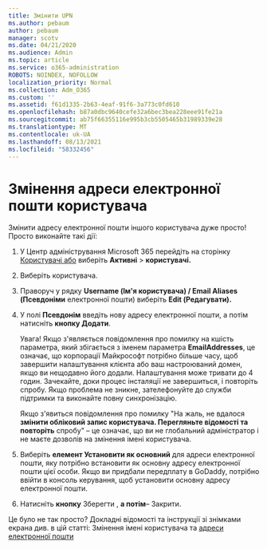 ```yaml
---
title: Змінити UPN
ms.author: pebaum
author: pebaum
manager: scotv
ms.date: 04/21/2020
ms.audience: Admin
ms.topic: article
ms.service: o365-administration
ROBOTS: NOINDEX, NOFOLLOW
localization_priority: Normal
ms.collection: Adm_O365
ms.custom: ''
ms.assetid: f61d1335-2b63-4eaf-91f6-3a773c0fd610
ms.openlocfilehash: b87a0dbc9640cefe32a6bec3bea228eee91fe21a
ms.sourcegitcommit: ab75f66355116e995b3cb5505465b31989339e28
ms.translationtype: MT
ms.contentlocale: uk-UA
ms.lasthandoff: 08/13/2021
ms.locfileid: "58332456"
---
```

# <a name="change-a-users-email-address"></a>Змінення адреси електронної пошти користувача

Змінити адресу електронної пошти іншого користувача дуже просто! Просто виконайте такі дії:
  
1. У Центр адміністрування Microsoft 365 перейдіть на сторінку [Користувачі або](https://go.microsoft.com/fwlink/p/?linkid=834822) виберіть **Активні** \> **користувачі.**
    
2. Виберіть користувача.
    
3. Праворуч у рядку **Username (Ім'я користувача) / Email Aliases (Псевдоніми** електронної пошти) виберіть **Edit (Редагувати).**
    
4. У полі **Псевдонім** введіть нову адресу електронної пошти, а потім натисніть **кнопку Додати**.
    
    Увага! Якщо з'являється повідомлення про помилку на кшість параметра, який збігається з іменем параметра **EmailAddresses**, це означає, що корпорації Майкрософт потрібно більше часу, щоб завершити налаштування клієнта або ваш настроюваний домен, якщо ви нещодавно його додали. Налаштування може тривати до 4 годин. Зачекайте, доки процес інсталяції не завершиться, і повторіть спробу. Якщо проблема не зникне, зателефонуйте до служби підтримки та виконайте повну синхронізацію.
    
    Якщо з'явиться повідомлення про помилку "На жаль, не вдалося **змінити обліковий запис користувача. Перегляньте відомості та повторіть** спробу" – це означає, що ви не глобальний адміністратор і не маєте дозволів на змінення імені користувача.
    
5. Виберіть **елемент Установити як основний** для адреси електронної пошти, яку потрібно встановити як основну адресу електронної пошти цієї особи. Якщо ви придбали передплату в GoDaddy, потрібно ввійти в консоль керування, щоб установити основну адресу електронної пошти. 
    
6. Натисніть **кнопку** Зберегти , **а потім**– Закрити.
    
Це було не так просто? Докладні відомості та інструкції зі знімками екрана див. в цій статті: Змінення імені користувача та [адреси електронної пошти](https://docs.microsoft.com/microsoft-365/admin/add-users/change-a-user-name-and-email-address)
  

